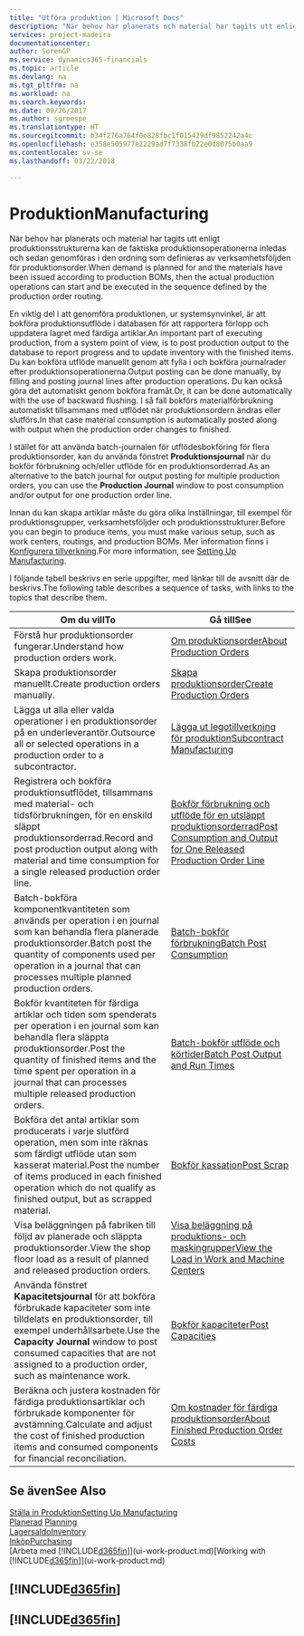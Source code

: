 ```yaml
---
title: "Utföra produktion | Microsoft Docs"
description: "När behov har planerats och material har tagits utt enligt produktionsstrukturerna kan de faktiska produktionsoperationerna inledas och sedan genomföras i den ordning som definieras av verksamhetsföljden för produktionsorder."
services: project-madeira
documentationcenter: 
author: SorenGP
ms.service: dynamics365-financials
ms.topic: article
ms.devlang: na
ms.tgt_pltfrm: na
ms.workload: na
ms.search.keywords: 
ms.date: 09/26/2017
ms.author: sgroespe
ms.translationtype: HT
ms.sourcegitcommit: b34f276a764f0e828fbc1f015429df9852242a4c
ms.openlocfilehash: e358e505977e2229ad7f7338fb22e0d8075b0aa9
ms.contentlocale: sv-se
ms.lasthandoff: 03/22/2018

---
```

# <a name="manufacturing"></a><span data-ttu-id="864a2-103">Produktion</span><span class="sxs-lookup"><span data-stu-id="864a2-103">Manufacturing</span></span>
<span data-ttu-id="864a2-104">När behov har planerats och material har tagits utt enligt produktionsstrukturerna kan de faktiska produktionsoperationerna inledas och sedan genomföras i den ordning som definieras av verksamhetsföljden för produktionsorder.</span><span class="sxs-lookup"><span data-stu-id="864a2-104">When demand is planned for and the materials have been issued according to production BOMs, then the actual production operations can start and be executed in the sequence defined by the production order routing.</span></span>  

<span data-ttu-id="864a2-105">En viktig del i att genomföra produktionen, ur systemsynvinkel, är att bokföra produktionsutflöde i databasen för att rapportera förlopp och uppdatera lagret med färdiga artiklar.</span><span class="sxs-lookup"><span data-stu-id="864a2-105">An important part of executing production, from a system point of view, is to post production output to the database to report progress and to update inventory with the finished items.</span></span> <span data-ttu-id="864a2-106">Du kan bokföra utflöde manuellt genom att fylla i och bokföra journalrader efter produktionsoperationerna.</span><span class="sxs-lookup"><span data-stu-id="864a2-106">Output posting can be done manually, by filling and posting journal lines after production operations.</span></span> <span data-ttu-id="864a2-107">Du kan också göra det automatiskt genom bokföra framåt.</span><span class="sxs-lookup"><span data-stu-id="864a2-107">Or, it can be done automatically with the use of backward flushing.</span></span> <span data-ttu-id="864a2-108">I så fall bokförs materialförbrukning automatiskt tillsammans med utflödet när produktionsordern ändras eller slutförs.</span><span class="sxs-lookup"><span data-stu-id="864a2-108">In that case material consumption is automatically posted along with output when the production order changes to finished.</span></span>  

<span data-ttu-id="864a2-109">I stället för att använda batch-journalen för utflödesbokföring för flera produktionsorder, kan du använda fönstret **Produktionsjournal** när du bokför förbrukning och/eller utflöde för en produktionsorderrad.</span><span class="sxs-lookup"><span data-stu-id="864a2-109">As an alternative to the batch journal for output posting for multiple production orders, you can use the **Production Journal** window to post consumption and/or output for one production order line.</span></span>

<span data-ttu-id="864a2-110">Innan du kan skapa artiklar måste du göra olika inställningar, till exempel för produktionsgrupper, verksamhetsföljder och produktionsstrukturer.</span><span class="sxs-lookup"><span data-stu-id="864a2-110">Before you can begin to produce items, you must make various setup, such as work centers, routings, and production BOMs.</span></span> <span data-ttu-id="864a2-111">Mer information finns i [Konfigurera tillverkning](production-configure-production-processes.md).</span><span class="sxs-lookup"><span data-stu-id="864a2-111">For more information, see [Setting Up Manufacturing](production-configure-production-processes.md).</span></span>

<span data-ttu-id="864a2-112">I följande tabell beskrivs en serie uppgifter, med länkar till de avsnitt där de beskrivs.</span><span class="sxs-lookup"><span data-stu-id="864a2-112">The following table describes a sequence of tasks, with links to the topics that describe them.</span></span>   

|<span data-ttu-id="864a2-113">**Om du vill**</span><span class="sxs-lookup"><span data-stu-id="864a2-113">**To**</span></span>|<span data-ttu-id="864a2-114">**Gå till**</span><span class="sxs-lookup"><span data-stu-id="864a2-114">**See**</span></span>|  
|------------|-------------|  
|<span data-ttu-id="864a2-115">Förstå hur produktionsorder fungerar.</span><span class="sxs-lookup"><span data-stu-id="864a2-115">Understand how production orders work.</span></span>|[<span data-ttu-id="864a2-116">Om produktionsorder</span><span class="sxs-lookup"><span data-stu-id="864a2-116">About Production Orders</span></span>](production-about-production-orders.md)|
|<span data-ttu-id="864a2-117">Skapa produktionsorder manuellt.</span><span class="sxs-lookup"><span data-stu-id="864a2-117">Create production orders manually.</span></span>|[<span data-ttu-id="864a2-118">Skapa produktionsorder</span><span class="sxs-lookup"><span data-stu-id="864a2-118">Create Production Orders</span></span>](production-how-to-create-production-orders.md)|
|<span data-ttu-id="864a2-119">Lägga ut alla eller valda operationer i en produktionsorder på en underleverantör.</span><span class="sxs-lookup"><span data-stu-id="864a2-119">Outsource all or selected operations in a production order to a subcontractor.</span></span>|[<span data-ttu-id="864a2-120">Lägga ut legotillverkning för produktion</span><span class="sxs-lookup"><span data-stu-id="864a2-120">Subcontract Manufacturing</span></span>](production-how-to-subcontract-manufacturing.md)|
|<span data-ttu-id="864a2-121">Registrera och bokföra produktionsutflödet, tillsammans med material- och tidsförbrukningen, för en enskild släppt produktionsorderrad.</span><span class="sxs-lookup"><span data-stu-id="864a2-121">Record and post production output along with material and time consumption for a single released production order line.</span></span>|[<span data-ttu-id="864a2-122">Bokför förbrukning och utflöde för en utsläppt produktionsorderrad</span><span class="sxs-lookup"><span data-stu-id="864a2-122">Post Consumption and Output for One Released Production Order Line</span></span>](production-how-to-register-consumption-and-output.md)|  
|<span data-ttu-id="864a2-123">Batch-bokföra komponentkvantiteten som används per operation i en journal som kan behandla flera planerade produktionsorder.</span><span class="sxs-lookup"><span data-stu-id="864a2-123">Batch post the quantity of components used per operation in a journal that can processes multiple planned production orders.</span></span>|[<span data-ttu-id="864a2-124">Batch-bokför förbrukning</span><span class="sxs-lookup"><span data-stu-id="864a2-124">Batch Post Consumption</span></span>](production-how-to-post-consumption.md)|
|<span data-ttu-id="864a2-125">Bokför kvantiteten för färdiga artiklar och tiden som spenderats per operation i en journal som kan behandla flera släppta produktionsorder.</span><span class="sxs-lookup"><span data-stu-id="864a2-125">Post the quantity of finished items and the time spent per operation in a journal that can processes multiple released production orders.</span></span>|[<span data-ttu-id="864a2-126">Batch-bokför utflöde och körtider</span><span class="sxs-lookup"><span data-stu-id="864a2-126">Batch Post Output and Run Times</span></span>](production-how-to-post-output-quantity.md)|  
|<span data-ttu-id="864a2-127">Bokföra det antal artiklar som producerats i varje slutförd operation, men som inte räknas som färdigt utflöde utan som kasserat material.</span><span class="sxs-lookup"><span data-stu-id="864a2-127">Post the number of items produced in each finished operation which do not qualify as finished output, but as scrapped material.</span></span>|[<span data-ttu-id="864a2-128">Bokför kassation</span><span class="sxs-lookup"><span data-stu-id="864a2-128">Post Scrap</span></span>](production-how-to-post-scrap.md)|
|<span data-ttu-id="864a2-129">Visa beläggningen på fabriken till följd av planerade och släppta produktionsorder.</span><span class="sxs-lookup"><span data-stu-id="864a2-129">View the shop floor load as a result of planned and released production orders.</span></span>|[<span data-ttu-id="864a2-130">Visa beläggning på produktions- och maskingrupper</span><span class="sxs-lookup"><span data-stu-id="864a2-130">View the Load in Work and Machine Centers</span></span>](production-how-to-view-the-load-on-work-centers.md)|      
|<span data-ttu-id="864a2-131">Använda fönstret **Kapacitetsjournal** för att bokföra förbrukade kapaciteter som inte tilldelats en produktionsorder, till exempel underhållsarbete.</span><span class="sxs-lookup"><span data-stu-id="864a2-131">Use the **Capacity Journal** window to post consumed capacities that are not assigned to a production order, such as maintenance work.</span></span>|[<span data-ttu-id="864a2-132">Bokför kapaciteter</span><span class="sxs-lookup"><span data-stu-id="864a2-132">Post Capacities</span></span>](production-how-to-post-capacities.md)|  
|<span data-ttu-id="864a2-133">Beräkna och justera kostnaden för färdiga produktionsartiklar och förbrukade komponenter för avstämning.</span><span class="sxs-lookup"><span data-stu-id="864a2-133">Calculate and adjust the cost of finished production items and consumed components for financial reconciliation.</span></span>|[<span data-ttu-id="864a2-134">Om kostnader för färdiga produktionsorder</span><span class="sxs-lookup"><span data-stu-id="864a2-134">About Finished Production Order Costs</span></span>](finance-about-finished-production-order-costs.md)|  

## <a name="see-also"></a><span data-ttu-id="864a2-135">Se även</span><span class="sxs-lookup"><span data-stu-id="864a2-135">See Also</span></span>  
[<span data-ttu-id="864a2-136">Ställa in Produktion</span><span class="sxs-lookup"><span data-stu-id="864a2-136">Setting Up Manufacturing</span></span>](production-configure-production-processes.md)  
<span data-ttu-id="864a2-137">[Planerad](production-planning.md)    </span><span class="sxs-lookup"><span data-stu-id="864a2-137">[Planning](production-planning.md)    </span></span>  
[<span data-ttu-id="864a2-138">Lagersaldo</span><span class="sxs-lookup"><span data-stu-id="864a2-138">Inventory</span></span>](inventory-manage-inventory.md)  
[<span data-ttu-id="864a2-139">Inköp</span><span class="sxs-lookup"><span data-stu-id="864a2-139">Purchasing</span></span>](purchasing-manage-purchasing.md)  
<span data-ttu-id="864a2-140">[Arbeta med [!INCLUDE[d365fin](includes/d365fin_md.md)]](ui-work-product.md)</span><span class="sxs-lookup"><span data-stu-id="864a2-140">[Working with [!INCLUDE[d365fin](includes/d365fin_md.md)]](ui-work-product.md)</span></span>

## [!INCLUDE[d365fin](includes/free_trial_md.md)]  
## [!INCLUDE[d365fin](includes/training_link_md.md)]

